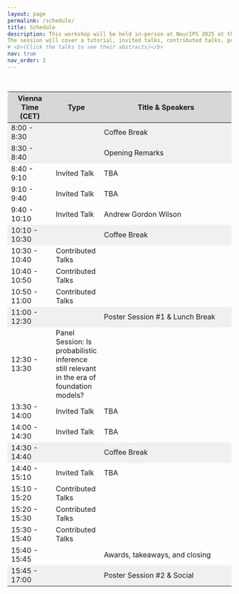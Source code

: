```yaml
---
layout: page
permalink: /schedule/
title: Schedule
description: This workshop will be held in-person at NeurIPS 2025 at the Room 20C of San Diego Convention Center, USA, on Saturday Dec 6th. 
The session will cover a tutorial, invited talks, contributed talks, posters, and a panel discussion. The schedule in local time zone can be found below.
# <b>(Click the talks to see their abstracts)</b>
nav: true
nav_order: 2
---
```


<br>

<div>
<table class="table" id="standings" style="border-collapse:collapse">
<tr class="header" style="background-color:rgb(215, 215, 215); border-top: 1pt solid white; border-bottom: 1pt solid black;">
        <th style="border-top-left-radius: 10px; width: 20%">Vienna Time (CET)</th>
        <th style="width: 18%">Type</th>
        <th style="width: 62% border-top-right-radius: 10px;">Title & Speakers</th>
      </tr>
      <tr>
  <tr class="header" style="background-color:rgb(240, 240, 240);">
      <!-- <tr> -->
        <td>8:00 - 8:30</td>
        <td></td>
        <td>Coffee Break</td>
  </tr>
  <tr class="header" style="background-color:rgb(240, 240, 240);">
      <!-- <tr> -->
        <td>8:30 - 8:40</td>
        <td></td>
        <td>Opening Remarks</td>
  </tr>
  <!-- <tr class="header" style="cursor: pointer"> TODO -->
  <tr class="header">
    <td>8:40 - 9:10</td>
    <td>Invited Talk</td>
    <td>
    <!-- <b> Update Talk Title TODO </b><br> -->
    TBA <i>  </i></td>
  </tr>
  <!-- <tr> TODO
    <td></td>
    <td></td>
    <td>
      Update Talk Abstract</td>
  </tr> -->

  <tr class="header">
    <td>9:10 - 9:40</td>
    <td>Invited Talk</td>
    <td>
    <!-- <b> Title TODO </b><br> -->
    TBA <i>  </i></td>
  </tr>
  <!-- <tr>
    <td></td>
    <td></td>
    <td>
      TBD</td>
  </tr> -->

  <tr class="header">
    <td>9:40 - 10:10</td>
    <td>Invited Talk</td>
    <td>
    <!-- <b> Title TODO </b><br> -->
    Andrew Gordon Wilson <i>  </i></td>
  </tr>

  <tr class="header" style="background-color:rgb(240, 240, 240);">
      <!-- <tr> -->
        <td>10:10 - 10:30</td>
        <td></td>
        <td>Coffee Break</td>
  </tr>

  <tr class="header">
    <td>10:30 - 10:40</td>
    <td>Contributed Talks</td>
    <td>
      <!-- <b> Title TODO </b><br> -->
      <!-- <br>Author TBD<i>(TBD)</i>, ... -->
    </td>
  </tr>

  <tr class="header">
    <td>10:40 - 10:50</td>
    <td>Contributed Talks</td>
    <td>
      <!-- <b> Title TODO </b><br> -->
      <!-- <br>Author TBD<i>(TBD)</i>, ... -->
    </td>
  </tr>

  <tr class="header">
    <td>10:50 - 11:00</td>
    <td>Contributed Talks</td>
    <td>
      <!-- <b> Title TODO </b><br> -->
      <!-- <br>Author TBD<i>(TBD)</i>, ... -->
    </td>
  </tr>

  <tr class="header" style="background-color:rgb(240, 240, 240);">
      <!-- <tr> -->
        <td>11:00 - 12:30</td>
        <td></td>
        <td>Poster Session #1 &amp; Lunch Break</td>
  </tr>

  <tr class="header">
    <td>12:30 - 13:30</td>
    <td>Panel Session: Is probabilistic inference still relevant in the era of foundation models?</td>
    <td>
    </td>
  </tr>

  <tr class="header">
    <td>13:30 - 14:00</td>
    <td>Invited Talk</td>
    <td>
    <!-- <b> Title TODO </b><br> -->
    TBA <i>  </i></td>
  </tr>
  <!-- <tr>
    <td></td>
    <td></td>
    <td>
      TBD</td>
  </tr> -->
  <tr class="header">
    <td>14:00 - 14:30</td>
    <td>Invited Talk</td>
    <td>
    <!-- <b> Title TODO </b><br> -->
    TBA <i>  </i></td>
  </tr>
  <!-- <tr>
    <td></td>
    <td></td>
    <td>
      TBD</td>
  </tr> -->

  <tr class="header" style="background-color:rgb(240, 240, 240);">
      <!-- <tr> -->
        <td>14:30 - 14:40</td>
        <td></td>
        <td>Coffee Break</td>
  </tr>

  <tr class="header">
    <td>14:40 - 15:10</td>
    <td>Invited Talk</td>
    <td>
    <!-- <b> Title TODO </b><br> -->
    TBA <i>  </i></td>
  </tr>

  <tr class="header">
    <td>15:10 - 15:20</td>
    <td>Contributed Talks</td>
    <td>
      <!-- <b> Title TODO </b><br> -->
      <!-- <br>Author TBD<i>(TBD)</i>, ... -->
    </td>
  </tr>

  <tr class="header">
    <td>15:20 - 15:30</td>
    <td>Contributed Talks</td>
    <td>
      <!-- <b> Title TODO </b><br> -->
      <!-- <br>Author TBD<i>(TBD)</i>, ... -->
    </td>
  </tr>

  <tr class="header">
    <td>15:30 - 15:40</td>
    <td>Contributed Talks</td>
    <td>
      <!-- <b> Title TODO </b><br> -->
      <!-- <br>Author TBD<i>(TBD)</i>, ... -->
    </td>
  </tr>

  <tr class="header">
    <td>15:40 - 15:45</td>
    <td></td>
    <td>
    <!-- <b> Title TODO </b><br> -->
    Awards, takeaways, and closing <i>  </i></td>
  </tr>

  <tr class="header" style="background-color:rgb(240, 240, 240);">
      <!-- <tr> -->
        <td>15:45 - 17:00</td>
        <td></td>
        <td>Poster Session #2 &amp; Social </td>
  </tr>



<!-- </table> -->
<!-- </div> -->

